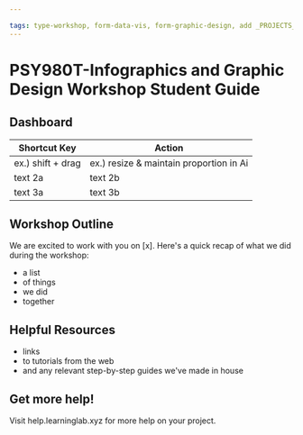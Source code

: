 ```yaml
---

tags: type-workshop, form-data-vis, form-graphic-design, add _PROJECTS_Metaprojects) undefined, student-guide, resource
---
```


#  PSY980T-Infographics and Graphic Design Workshop Student Guide

## Dashboard


| Shortcut Key | Action | 
| -------- | -------- | 
| ex.) shift + drag     |  ex.) resize & maintain proportion in Ai  | 
| text 2a     |  text 2b  | 
| text 3a     |   text 3b  | 



## Workshop Outline
We are excited to work with you on [x]. Here's a quick recap of what we did during the workshop:
* a list
* of things
* we did
* together

## Helpful Resources
* links
* to tutorials from the web
* and any relevant step-by-step guides we've made in house


## Get more help!
Visit help.learninglab.xyz for more help on your project.